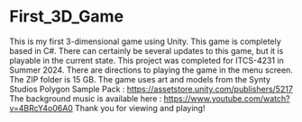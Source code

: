 # First_3D_Game
This is my first 3-dimensional game using Unity.
This game is completely based in C#. 
There can certainly be several updates to this game, but it is playable in the current state.
This project was completed for ITCS-4231 in Summer 2024. 
There are directions to playing the game in the menu screen.
The ZIP folder is 15 GB.
The game uses art and models from the Synty Studios Polygon Sample Pack : https://assetstore.unity.com/publishers/5217
The background music is available here : https://www.youtube.com/watch?v=4BRcY4o06A0
Thank you for viewing and playing!
